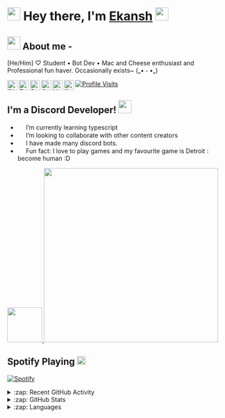 #  <img src="https://cdn.discordapp.com/emojis/840660947596214302.gif?v=1" width="30px"> Hey there, I'm [Ekansh](https://www.youtube.com/watch?v=dQw4w9WgXcQ) <img src="https://cdn.discordapp.com/emojis/840660949371453520.gif?v=1" width="30px">

## <img src="https://cdn.discordapp.com/emojis/689204979419971689.gif?v=1" width="30px"> About me -
[He/Him] ♡
Student •  Bot Dev •  Mac and Cheese enthusiast and Professional fun haver.
Occasionally exists~  („• ֊ •„)

<a href="https://dsc.gg/inb">
  <img align="left" alt="Discord" width="23px" src="https://raw.githubusercontent.com/peterthehan/peterthehan/master/assets/discord.svg" />

<a href="https://twitter.com/EkanshLive">
  <img align="left" alt="Twitter" width="23px" src="https://raw.githubusercontent.com/peterthehan/peterthehan/master/assets/twitter.svg" />

<a href="https://www.reddit.com/u/LiveEkansh3392">
  <img align="left" alt="Reddit" width="23px" src="https://raw.githubusercontent.com/peterthehan/peterthehan/master/assets/reddit.svg" />

<a href="https://open.spotify.com/user/i5fzbt6g2q90wojkesnqx0gqv?si=06e226bd867c45ca">
  <img align="left" alt="Spotify" width="23px" src="https://raw.githubusercontent.com/peterthehan/peterthehan/master/assets/spotify.svg" />

<a href="https://www.youtube.com/channel/UCS6t-VigVblKcHhjdtBnE4w">
  <img align="left" alt="Youtube" width="23px" src="https://raw.githubusercontent.com/peterthehan/peterthehan/master/assets/youtube.svg" />

<a href="https://steamcommunity.com/profiles/76561199075562084">
  <img align="left" alt="Steam" width="23px" src="https://raw.githubusercontent.com/peterthehan/peterthehan/master/assets/steam.svg" />

![Profile Visits](https://komarev.com/ghpvc/?username=Dinav69&color=yellow&label=Profile-Visits&width=26px)

</a>

## I'm a Discord Developer! <img src="https://cdn.discordapp.com/emojis/840660945877729320.gif?v=1" width="30px">

- <img src="https://cdn.discordapp.com/emojis/752920935077511178.png?v=1" width="15px"> I’m currently learning typescript
- <img src="https://cdn.discordapp.com/emojis/752920935077511178.png?v=1" width="15px"> I’m looking to collaborate with other content creators
- <img src="https://cdn.discordapp.com/emojis/752920935077511178.png?v=1" width="15px"> I have made many discord bots.
- <img src="https://cdn.discordapp.com/emojis/752920935077511178.png?v=1" width="15px"> Fun fact: I love to play games and my favourite game is Detroit : become human :D

<a href="https://discord.com/users/720857179313274931">
<img height="80px" src="https://discord.c99.nl/widget/theme-3/720857179313274931.png" />
</a>

<a href="https://discord.com/users/720857179313274931">
<img height="400px"  src="https://camo.githubusercontent.com/b40aa6e0a49e00065a11b3773f9f4d7098be2fed4da538a0a32abb74992a7869/68747470733a2f2f726973686176616e616e642e6769746875622e696f2f7374617469632f696d616765732f6772656574696e67732e676966" />
</a>



## Spotify Playing <img src="https://cdn.discordapp.com/emojis/574830750180966400.gif?v=1" width="20px">

[![Spotify](https://novatorem.vercel.app/api/spotify)](https://open.spotify.com/user/i5fzbt6g2q90wojkesnqx0gqv)


[//]: <> (The `&nbsp;` is to have Aphelion take up more space)
[//]: <> (Old Visits: https://badges.pufler.dev/visits/novatorem/novatorem?logo=GitHub&label=github%20visits&color=336699&logoColor=white&style=flat-square)

<details>
  <summary>:zap: Recent GitHub Activity</summary>
  
<!--START_SECTION:activity-->
1. 🎉 committed in [LiveEkansh/Superb-bots](https://github.com/LiveEkansh/Superb-Bots)
<!--END_SECTION:activity-->

</details>

<details>
  <summary>:zap: GitHub Stats</summary>

![Ekansh's GitHub Stats](https://github-readme-stats.vercel.app/api?username=LiveEkansh&show_icons=true&theme=react)
  </details>

<details>
  <summary>:zap: Languages </summary>
<img src="https://cdn.discordapp.com/emojis/840660945877729320.gif?v=1" width="20px"> I mostly use Javascript to create bots but sometimes i use html or css for websites. I code on VSCode and Repl.it!

[![Ekansh's Stats](https://github-readme-stats.vercel.app/api/top-langs/?username=LiveEkansh&layout=compact&theme=midnight-purple)](https://github.com/LiveEkansh)
</div>
  </details>
</details

